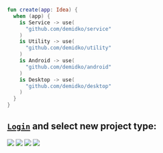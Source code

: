 ```kotlin
fun create(app: Idea) {
  when (app) {
    is Service -> use(
      "github.com/demidko/service"
    )
    is Utility -> use(
      "github.com/demidko/utility"
    )
    is Android -> use(
      "github.com/demidko/android"
    )
    is Desktop -> use(
      "github.com/demidko/desktop"
    )
  }
}
```
## [`Login`](https://github.com/login) and select new project type:
[![](https://img.shields.io/badge/microservice-EA7100?style=for-the-badge&logo=java)](https://github.com/demidko/service/generate) 
[![](https://img.shields.io/badge/cli%20utility-003E54?style=for-the-badge&logo=cmake)](https://github.com/demidko/utility/generate) 
[![](https://img.shields.io/badge/android%20app-darkgreen?style=for-the-badge&logo=android)](https://github.com/demidko/android/generate) 
[![](https://img.shields.io/badge/desktop%20gui-darkblue?style=for-the-badge&logo=kotlin)](https://github.com/demidko/desktop/generate)
